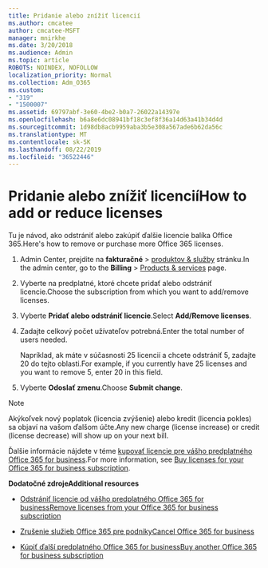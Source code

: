 ```yaml
---
title: Pridanie alebo znížiť licencií
ms.author: cmcatee
author: cmcatee-MSFT
manager: mnirkhe
ms.date: 3/20/2018
ms.audience: Admin
ms.topic: article
ROBOTS: NOINDEX, NOFOLLOW
localization_priority: Normal
ms.collection: Adm_O365
ms.custom:
- "319"
- "1500007"
ms.assetid: 69797abf-3e60-4be2-b0a7-26022a14397e
ms.openlocfilehash: b6a8e6dc08941bf18c3ef8f36a14d63a41b34d4d
ms.sourcegitcommit: 1d98db8acb9959aba3b5e308a567ade6b62da56c
ms.translationtype: MT
ms.contentlocale: sk-SK
ms.lasthandoff: 08/22/2019
ms.locfileid: "36522446"
---
```

# <a name="how-to-add-or-reduce-licenses"></a><span data-ttu-id="e7878-102">Pridanie alebo znížiť licencií</span><span class="sxs-lookup"><span data-stu-id="e7878-102">How to add or reduce licenses</span></span>

<span data-ttu-id="e7878-103">Tu je návod, ako odstrániť alebo zakúpiť ďalšie licencie balíka Office 365.</span><span class="sxs-lookup"><span data-stu-id="e7878-103">Here's how to remove or purchase more Office 365 licenses.</span></span>
  
1. <span data-ttu-id="e7878-104">Admin Center, prejdite na **fakturačné** \> [produktov & služby](https://go.microsoft.com/fwlink/p/?linkid=842054) stránku.</span><span class="sxs-lookup"><span data-stu-id="e7878-104">In the admin center, go to the **Billing** \> [Products & services](https://go.microsoft.com/fwlink/p/?linkid=842054) page.</span></span>

2. <span data-ttu-id="e7878-105">Vyberte na predplatné, ktoré chcete pridať alebo odstrániť licencie.</span><span class="sxs-lookup"><span data-stu-id="e7878-105">Choose the subscription from which you want to add/remove licenses.</span></span>

3. <span data-ttu-id="e7878-106">Vyberte **Pridať alebo odstrániť licencie**.</span><span class="sxs-lookup"><span data-stu-id="e7878-106">Select **Add/Remove licenses**.</span></span>

4. <span data-ttu-id="e7878-107">Zadajte celkový počet užívateľov potrebná.</span><span class="sxs-lookup"><span data-stu-id="e7878-107">Enter the total number of users needed.</span></span>

    <span data-ttu-id="e7878-108">Napríklad, ak máte v súčasnosti 25 licencií a chcete odstrániť 5, zadajte 20 do tejto oblasti.</span><span class="sxs-lookup"><span data-stu-id="e7878-108">For example, if you currently have 25 licenses and you want to remove 5, enter 20 in this field.</span></span>

5. <span data-ttu-id="e7878-109">Vyberte **Odoslať zmenu**.</span><span class="sxs-lookup"><span data-stu-id="e7878-109">Choose **Submit change**.</span></span>

> [!NOTE]
> <span data-ttu-id="e7878-110">Akýkoľvek nový poplatok (licencia zvýšenie) alebo kredit (licencia pokles) sa objaví na vašom ďalšom účte.</span><span class="sxs-lookup"><span data-stu-id="e7878-110">Any new charge (license increase) or credit (license decrease) will show up on your next bill.</span></span>

<span data-ttu-id="e7878-111">Ďalšie informácie nájdete v téme [kupovať licencie pre vášho predplatného Office 365 for business](https://docs.microsoft.com/office365/admin/subscriptions-and-billing/buy-licenses).</span><span class="sxs-lookup"><span data-stu-id="e7878-111">For more information, see [Buy licenses for your Office 365 for business subscription](https://docs.microsoft.com/office365/admin/subscriptions-and-billing/buy-licenses).</span></span>

 <span data-ttu-id="e7878-112">**Dodatočné zdroje**</span><span class="sxs-lookup"><span data-stu-id="e7878-112">**Additional resources**</span></span>
  
- [<span data-ttu-id="e7878-113">Odstrániť licencie od vášho predplatného Office 365 for business</span><span class="sxs-lookup"><span data-stu-id="e7878-113">Remove licenses from your Office 365 for business subscription</span></span>](https://docs.microsoft.com/office365/admin/subscriptions-and-billing/remove-licenses-from-subscription)

- [<span data-ttu-id="e7878-114">Zrušenie služieb Office 365 pre podniky</span><span class="sxs-lookup"><span data-stu-id="e7878-114">Cancel Office 365 for business</span></span>](https://docs.microsoft.com/office365/admin/subscriptions-and-billing/cancel-your-subscription)

- [<span data-ttu-id="e7878-115">Kúpiť ďalší predplatného Office 365 for business</span><span class="sxs-lookup"><span data-stu-id="e7878-115">Buy another Office 365 for business subscription</span></span>](https://docs.microsoft.com/office365/admin/subscriptions-and-billing/buy-another-subscription)
